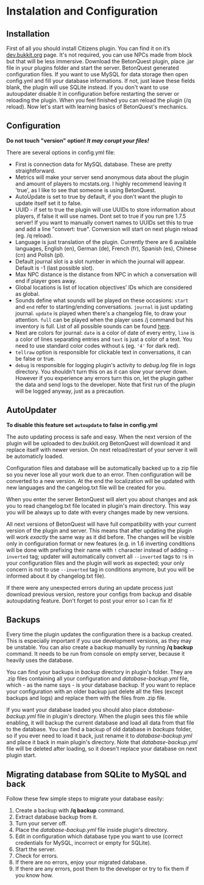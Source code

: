 # Instalation and Configuration

## Installation

First of all you should install Citizens plugin. You can find it on it’s [dev.bukkit.org](http://dev.bukkit.org/bukkit-plugins/citizens/) page. It's not required, you can use NPCs made from block but that will be less immersive. Download the BetonQuest plugin, place .jar file in your plugins folder and start the server. BetonQuest generated configuration files. If you want to use MySQL for data storage then open config.yml and fill your database informations. If not, just leave these fields blank, the plugin will use SQLite instead. If you don't want to use autoupdater disable it in configuration before restarting the server or reloading the plugin. When you feel finished you can reload the plugin (/q reload). Now let's start with learning basics of BetonQuest's mechanics.

## Configuration

**Do not touch "version" option! _It may corupt your files!_**

There are several options in config.yml file: 

* First is connection data for MySQL database. These are pretty straightforward.
* Metrics will make your server send anonymous data about the plugin and amount of players to mcstats.org. I highly recommend leaving it 'true', as I like to see that someone is using BetonQuest.
* AutoUpdate is set to true by default, if you don't want the plugin to update itself set it to false.
* UUID - if set to true the plugin will use UUIDs to store information about players, if false it will use names. Dont set to true if you run pre 1.7.5 server! If you want to manually convert names to UUIDs set this to true and add a line "convert: true". Conversion will start on next plugin reload (eg. /q reload).
* Language is just translation of the plugin. Currently there are 6 available languages, English (en), German (de), French (fr), Spanish (es), Chinese (cn) and Polish (pl).
* Default journal slot is a slot number in which the journal will appear. Default is -1 (last possible slot).
* Max NPC distance is the distance from NPC in which a conversation will end if player goes away.
* Global locations is list of location objectives’ IDs which are considered as global.
* Sounds define what sounds will be played on these occasions: `start` and `end` refer to starting/ending conversations. `journal` is just updating journal. `update` is played when there's a changelog file, to draw your attention. `full` can be played when the player uses /j command but his inventory is full. List of all possible sounds can be found [here](http://jd.bukkit.org/rb/apidocs/org/bukkit/Sound.html).
* Next are colors for journal: `date` is a color of date of every entry, `line` is a color of lines separating entries and `text` is just a color of a text. You need to use standard color codes without `&` (eg. `'4'` for dark red).
* `tellraw` option is responsible for clickable text in conversations, it can be false or true.
* `debug` is responsible for logging plugin's activity to _debug.log_ file in _logs_ directory. You shouldn't turn this on as it can slow your server down. However if you experience any errors turn this on, let the plugin gather the data and send logs to the developer. Note that first run of the plugin will be logged anyway, just as a precaution.

## AutoUpdater

**To disable this feature set `autoupdate` to false in config.yml**

The auto updating process is safe and easy. When the next version of the plugin will be uploaded to dev.bukkit.org BetonQuest will download it and replace itself with newer version. On next reload/restart of your server it will be automaticly loaded.

Configuration files and database will be automatically backed up to a zip file so you never lose all your work due to an error. Then configuration will be converted to a new version. At the end the localization will be updated with new languages and the cangelog.txt file will be created for you.

When you enter the server BetonQuest will alert you about changes and ask you to read changelog.txt file located in plugin's main directory. This way you will be always up to date with every changes made by new versions.

All next versions of BetonQuest will have full compatibility with your current version of the plugin and server. This means that after updating the plugin will work _exactly_ the same way as it did before. The changes will be visible only in configuration format or new features (e.g. in 1.6 inverting conditions will be done with prefixing their name with `!` character instead of adding `--inverted` tag; updater will automatically convert all `--inverted` tags to `!`s in your configuration files and the plugin will work as expected; your only concern is not to use `--inverted` tag in conditions anymore, but you will be informed about it by changelog.txt file).

If there were any unexpected errors during an update process just download previous version, restore your configs from backup and disable autoupdating feature. Don't forget to post your error so I can fix it!

## Backups

Every time the plugin updates the configuration there is a backup created. This is especially important if you use development versions, as they may be unstable. You can also create a backup manually by running **/q backup** command. It needs to be run from console on empty server, because it heavily uses the database.

You can find your backups in _backup_ directory in plugin's folder. They are .zip files containing all your configuration and _database-backup.yml_ file, which - as the name says - is your database backup. If you want to replace your configuration with an older backup just delete all the files (except backups and logs) and replace them with the files from .zip file.

If you want your database loaded you should also place _database-backup.yml_ file in plugin's directory. When the plugin sees this file while enabling, it will backup the current database and load all data from that file to the database. You can find a backup of old database in _backups_ folder, so if you ever need to load it back, just rename it to _database-backup.yml_ and place it back in main plugin's directory. Note that _database-backup.yml_ file will be deleted after loading, so it doesn't replace your database on next plugin start.

## Migrating database from SQLite to MySQL and back

Follow these few simple steps to migrate your database easily:

1. Create a backup with **/q backup** command.
2. Extract database backup from it.
3. Turn your server off.
4. Place the _database-backup.yml_ file inside plugin's directory.
5. Edit in configuration which database type you want to use (correct credentials for MySQL, incorrect or empty for SQLite).
6. Start the server.
7. Check for errors.
8. If there are no errors, enjoy your migrated database.
9. If there are any errors, post them to the developer or try to fix them if you know how.
